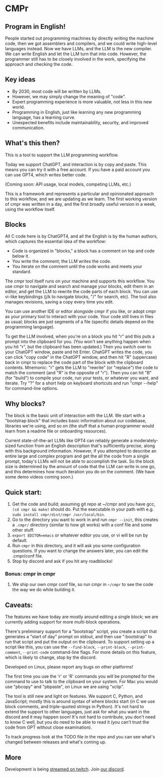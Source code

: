 # CMPr

## Program in English!

People started out programming machines by directly writing the machine code, then we got assemblers and compilers, and we could write high-level languages instead.
Now we have LLMs, and the LLM is the new compiler.
We can write English and let the LLM turn that into code.
However, the programmer still has to be closely involved in the work, specifying the approach and checking the code.

## Key ideas

- By 2030, most code will be written by LLMs.
- However, we may simply change the meaning of "code".
- Expert programming experience is more valuable, not less in this new world.
- Programming in English, just like learning any new programming language, has a learning curve.
- Unexpected benefits include maintainability, security, and improved communication.

## What's this then?

This is a tool to support the LLM programming workflow.

Today we support ChatGPT, and interaction is by copy and paste.
This means you can try it with a free account.
If you have a paid account you can use GPT4, which writes better code.

(Coming soon: API usage, local models, competing LLMs, etc.)

This is a framework and represents a particular and opinionated approach to this workflow, and we are updating as we learn.
The first working version of cmpr was written in a day, and the first broadly useful version in a week, using the workflow itself.

## Blocks

All C code here is by ChatGPT4, and all the English is by the human authors, which captures the essential idea of the workflow:

- Code is organized in "blocks," a block has a comment on top and code below it.
- You write the comment; the LLM writes the code.
- You iterate on the comment until the code works and meets your standard.

The cmpr tool itself runs on your machine and supports this workflow.
You use cmpr to navigate and search and manage your blocks, edit them in an editor, and get the LLM to rewrite the code parts of each block.
You can use vi-like keybindings (j/k to navigate blocks, "/" for search, etc).
The tool also manages revisions, saving a copy every time you edit.

You can use another IDE or editor alongside cmpr if you like, or adopt cmpr as your primary tool to interact with your code.
Your code still lives in files as usual; blocks are just segments of a file (specific details depend on the programming language).

To get the LLM involved, when you're on a block you hit "r" and this puts a prompt into the clipboard for you.
(You won't see anything happen when you hit "r", but the clipboard has been updated.)
Then you switch over to your ChatGPT window, paste and hit Enter.
ChatGPT writes the code, you can click "copy code" in the ChatGPT window, and then hit "R" (uppercase) back in cmpr to replace the code part of the block with the clipboard contents.
Mnemonic: "r" gets the LLM to "rewrite" (or "replace") the code to match the comment (and "R" is the opposite of "r").
Then you can hit "B" (for "build") to compile your code, run your tests, or whatever you want, and iterate.
Try "?" for a short help on keyboard shortcuts and run "cmpr --help" for command-line options.

## Why blocks?

The block is the basic unit of interaction with the LLM.
We start with a "bootstrap block" that includes basic information about our codebase, libraries we're using, and so on (the stuff that a human programmer would learn from a readme file or onboarding resources).

Current state-of-the-art LLMs like GPT4 can reliably generate a moderately-sized function from an English description that's sufficiently precise, along with this background information.
However, if you attempted to describe an entire large and complex program and get the all the code from a single prompt, today's LLMs will not be able to accomplish the task.
So the block size is determined by the amount of code that the LLM can write in one go, and this determines how much iteration you do on the comment.
(We have some demo videos coming soon.)

## Quick start:

1. Get the code and build; assuming git repo at ~/cmpr and you have gcc, `(cd cmpr && make)` should do. Put the executable in your path with e.g. `sudo install cmpr/dist/cmpr /usr/local/bin`.
2. Go to the directory you want to work in and run `cmpr --init`, this creates a `.cmpr/` directory (similar to how git works) with a conf file and some other stuff.
3. `export EDITOR=emacs` or whatever editor you use, or vi will be run by default.
4. Run `cmpr` in this directory, and it will ask you some configuration questions.
   If you want to change the answers later, you can edit the .cmpr/conf file.
5. Stop by discord and ask if you hit any roadblocks!

### Bonus: cmpr in cmpr

1. We ship our own cmpr conf file, so run cmpr in `~/cmpr` to see the code the way we do while building it.

## Caveats:

The features we have today are mostly around editing a single block; we are currently adding support for more multi-block operations.

There's preliminary support for a "bootstrap" script, you create a script that generates a "start of day" prompt on stdout, and then use ":bootstrap" to run that script and put the output on the clipboard.
To support setting up a script like this, you can use the `--find-block`, `--print-block`, `--print-comment`, `--print-code` command-line flags.
For more details on this feature, which is likely to change, stop by the discord.

Developed on Linux, please report any bugs on other platforms!

The first time you use the 'r' or 'R' commands you will be prompted for the command to use to talk to the clipboard on your system.
For Mac you would use "pbcopy" and "pbpaste", on Linux we are using "xclip".

The tool is still new and light on features.
We support C, Python, and JavaScript; mostly this is around syntax of where blocks start (in C we use block comments, and triple-quoted strings in Python).
It's not hard to extend the support to other languages, just ask for what you want in the discord and it may happen soon!
It's not hard to contribute, you don't need to know C well, but you do need to be able to read it (you can't trust the code from GPT without close examination).

To track progress look at the TODO file in the repo and you can see what's changed between releases and what's coming up.

## More

Development is being [streamed on twitch](https://www.twitch.tv/inimino2).
Join [our discord](https://discord.gg/ekEq6jcEQ2).
